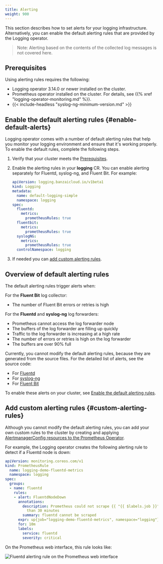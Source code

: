 ```yaml
---
title: Alerting
weight: 900
---
```


This section describes how to set alerts for your logging infrastructure. Alternatively, you can enable the default alerting rules that are provided by the Logging operator.

> Note: Alerting based on the contents of the collected log messages is not covered here.

## Prerequisites

Using alerting rules requires the following:

- Logging operator 3.14.0 or newer installed on the cluster.
- Prometheus operator installed on the cluster. For details, see {{% xref "logging-operator-monitoring.md" %}}.
- {{< include-headless "syslog-ng-minimum-version.md" >}}

## Enable the default alerting rules {#enable-default-alerts}

Logging operator comes with a number of default alerting rules that help you monitor your logging environment and ensure that it's working properly. To enable the default rules, complete the following steps.

1. Verify that your cluster meets the [Prerequisites](#prerequisites).
1. Enable the alerting rules in your **logging** CR. You can enable alerting separately for Fluentd, syslog-ng, and Fluent Bit. For example:

    ```yaml
    apiVersion: logging.banzaicloud.io/v1beta1
    kind: Logging
    metadata:
      name: default-logging-simple
      namespace: logging
    spec:
      fluentd:
        metrics:
          prometheusRules: true
      fluentbit:
        metrics:
          prometheusRules: true
      syslogNG:
        metrics:
          prometheusRules: true
      controlNamespace: logging
    ```

1. If needed you can [add custom alerting rules](#custom-alerting-rules).

## Overview of default alerting rules

The default alerting rules trigger alerts when:

For the **Fluent Bit** log collector:

- The number of Fluent Bit errors or retries is high

For the **Fluentd** and **syslog-ng** log forwarders:

- Prometheus cannot access the log forwarder node
- The buffers of the log forwarder are filling up quickly
- Traffic to the log forwarder is increasing at a high rate
- The number of errors or retries is high on the log forwarder
- The buffers are over 90% full

Currently, you cannot modify the default alerting rules, because they are generated from the source files. For the detailed list of alerts, see the source code:

- For [Fluentd](https://github.com/kube-logging/logging-operator/blob/master/pkg/resources/fluentd/prometheusrules.go)
- For [syslog-ng](https://github.com/kube-logging/logging-operator/blob/master/pkg/resources/syslogng/prometheusrules.go)
- For [Fluent Bit](https://github.com/kube-logging/logging-operator/blob/master/pkg/resources/fluentbit/prometheusrules.go)

To enable these alerts on your cluster, see [Enable the default alerting rules](#enable-default-alerts).

## Add custom alerting rules {#custom-alerting-rules}

Although you cannot modify the default alerting rules, you can add your own custom rules to the cluster by creating and applying [AlertmanagerConfig resources to the Prometheus Operator](https://github.com/prometheus-operator/prometheus-operator/blob/master/Documentation/user-guides/alerting.md).

For example, the Logging operator creates the following alerting rule to detect if a Fluentd node is down:

```yaml
apiVersion: monitoring.coreos.com/v1
kind: PrometheusRule
  name: logging-demo-fluentd-metrics
  namespace: logging
spec:
  groups:
  - name: fluentd
    rules:
    - alert: FluentdNodeDown
      annotations:
        description: Prometheus could not scrape {{ "{{ $labels.job }}" }} for more
          than 30 minutes
        summary: fluentd cannot be scraped
      expr: up{job="logging-demo-fluentd-metrics", namespace="logging"} == 0
      for: 10m
      labels:
        service: fluentd
        severity: critical
```

On the Prometheus web interface, this rule looks like:

![Fluentd alerting rule on the Prometheus web interface](../alerting-rule-in-prometheus.png)
